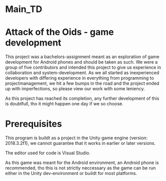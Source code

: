 # Main_TD

# Attack of the Oids - game development

This project was a bachelors-assignment meant as an exploration of game development for Android phones and should be taken as such. We were a group of five contributors and intended this project to give us experience in collaboration and system-development. As we all started as inexperienced developers with differing experience in everything from programming to projectmanagement, we hit a few bumps in the road and the project ended up with imperfections, so please view our work with some leniency.

As this project has reached its completion, any further development of this is doubtfull, tho it might happen one day if we so choose.

# Prerequisites

This program is buildt as a project in the Unity game engine (version: 2018.3.2f1), we cannot guarantee that it works in earlier or later versions.

The editor used for code is Visual Studio.

As this game was meant for the Android environment, an Android phone is recommended, tho this is not strictly neccessary as the game can be run either in the Unity dev-environment or buildt for most platforms.
